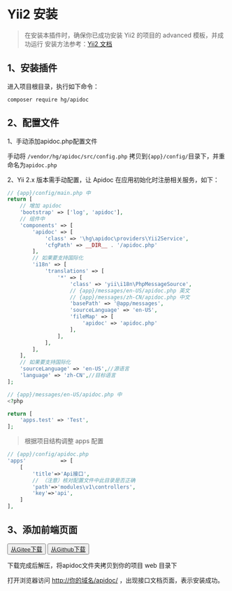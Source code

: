 # Yii2 安装

> 在安装本插件时，确保你已成功安装 Yii2 的项目的 advanced 模板，并成功运行
安装方法参考：[Yii2 文档](https://learnku.com/docs/yii-framework/2.0.x/advanced-install/11993)

## 1、安装插件

进入项目根目录，执行如下命令：

```shell
composer require hg/apidoc
```

## 2、配置文件

1、手动添加apidoc.php配置文件

手动将 `/vendor/hg/apidoc/src/config.php` 拷贝到`{app}/config/`目录下，并重命名为`apidoc.php`


2、Yii 2.x 版本需手动配置，让 Apidoc 在应用初始化时注册相关服务，如下：

```php
// {app}/config/main.php 中
return [
    // 增加 apidoc
    'bootstrap' => ['log', 'apidoc'],
    // 组件中
    'components' => [
        'apidoc' => [
            'class' => '\hg\apidoc\providers\Yii2Service',
            'cfgPath' => __DIR__ . '/apidoc.php'
        ],
        // 如果要支持国际化
        'i18n' => [
            'translations' => [
                '*' => [
                    'class' => 'yii\i18n\PhpMessageSource',
                    // {app}/messages/en-US/apidoc.php 英文
                    // {app}/messages/zh-CN/apidoc.php 中文
                    'basePath' => '@app/messages',
                    'sourceLanguage' => 'en-US',
                    'fileMap' => [
                        'apidoc' => 'apidoc.php'
                    ],
                ],
            ],
        ],
    ],
    // 如果要支持国际化
    'sourceLanguage' => 'en-US',//源语言
    'language' => 'zh-CN',//目标语言
];

// {app}/messages/en-US/apidoc.php 中
<?php

return [
    'apps.test' => 'Test',
];
```

> 根据项目结构调整 apps 配置
```php
// {app}/config/apidoc.php
'apps'           => [
    [
        'title'=>'Api接口',
        // （注意）核对配置文件中此目录是否正确
        'path'=>'modules\v1\controllers',
        'key'=>'api',
    ]
],
```

## 3、添加前端页面

<button>[从Gitee下载](https://gitee.com/hg-code/apidoc-php/releases/download/v5.2.3/apidoc-ui.zip)</button>
<button>[从Github下载](https://github.com/HGthecode/apidoc-php/releases/download/v5.2.3/apidoc-ui.zip)</button>

下载完成后解压，将apidoc文件夹拷贝到你的项目 web 目录下

打开浏览器访问 [http://你的域名/apidoc/](http://你的域名/apidoc/) ，出现接口文档页面，表示安装成功。
